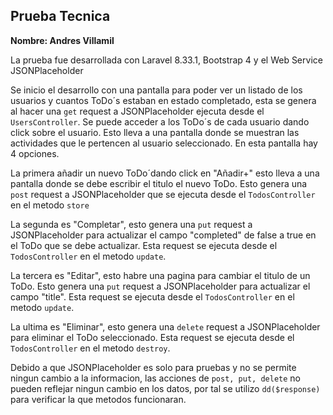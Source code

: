 <h2>Prueba Tecnica</h2>
<p><strong>Nombre: Andres Villamil</strong></p>
<p>La prueba fue desarrollada con Laravel 8.33.1, Bootstrap 4 y el Web Service JSONPlaceholder</p>
<p>Se inicio el desarrollo con una pantalla para poder ver un listado de los usuarios y cuantos ToDo´s estaban en estado completado, esta se genera al hacer una <code>get</code> request a JSONPlaceholder ejecuta desde el <code>UsersController</code>. Se puede acceder a los ToDo´s de cada usuario dando click sobre el usuario. Esto lleva a una pantalla donde se muestran las actividades que le pertencen al usuario seleccionado. En esta pantalla hay 4 opciones.</p>

<p>La primera añadir un nuevo ToDo´dando click en "Añadir+" esto lleva a una pantalla donde se debe escribir el titulo el nuevo ToDo. Esto genera una <code>post</code> request a JSONPlaceholder que se ejecuta desde el <code>TodosController</code> en el metodo <code>store</code></p>

<p>La segunda es "Completar", esto genera una <code>put</code> request a JSONPlaceholder para actualizar el campo "completed" de false a true en el ToDo que se debe actualizar. Esta request se ejecuta desde el <code>TodosController</code> en el metodo <code>update</code>.</p>

<p>La tercera es "Editar", esto habre una pagina para cambiar el titulo de un ToDo. Esto genera una <code>put</code> request a JSONPlaceholder para actualizar el campo "title". Esta request se ejecuta desde el <code>TodosController</code> en el metodo <code>update</code>.</p>

<p>La ultima es "Eliminar", esto genera una <code>delete</code> request a JSONPlaceholder para eliminar el ToDo seleccionado. Esta request se ejecuta desde el <code>TodosController</code> en el metodo <code>destroy</code>.</p>

<p>Debido a que JSONPlaceholder es solo para pruebas y no se permite ningun cambio a la informacion, las acciones de <code>post, put, delete</code> no pueden reflejar ningun cambio en los datos, por tal se utilizo <code>dd($response)</code> para verificar la que metodos funcionaran.</p>


